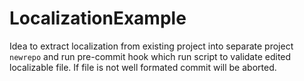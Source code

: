 # LocalizationExample
Idea to extract localization from existing project into separate project `newrepo` and run pre-commit hook which run script
to validate edited localizable file. If file is not well formated commit will be aborted.
